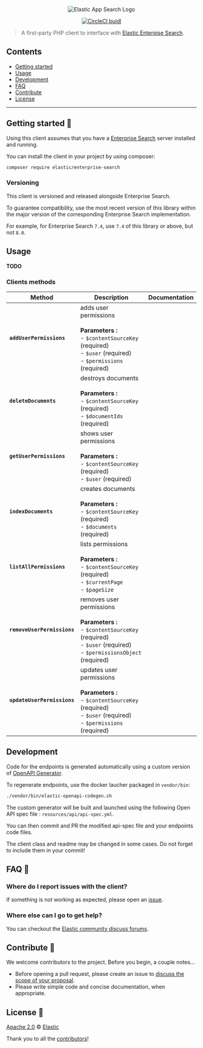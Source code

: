 <p align="center"><img src="https://github.com/elastic/enterprise-search-php/blob/master/logo-enterprise-search.png?raw=true" alt="Elastic App Search Logo"></p>

<p align="center"><a href="https://circleci.com/gh/elastic/enterprise-search-php"><img src="https://circleci.com/gh/swiftype/swiftype-app-search-php.svg?style=svg&circle-token=c5aa66b0ee683b0f485c414eb6554837c29cc150" alt="CircleCI buidl"></a></p>

> A first-party PHP client to interface with [Elastic Enterpise Search](https://www.elastic.co/fr/products/enterprise-search).

## Contents

- [Getting started](#getting-started-)
- [Usage](#usage)
- [Development](#development)
- [FAQ](#faq-)
- [Contribute](#contribute-)
- [License](#license-)

***

## Getting started 🐣

Using this client assumes that you have a [Enterprise Search](https://www.elastic.co/fr/products/enterprise-search) server installed and running.

You can install the client in your project by using composer:

```bash
composer require elastic/enterprise-search
```

### Versioning

 This client is versioned and released alongside Enterprise Search.

 To guarantee compatibility, use the most recent version of this library within the major version of the corresponding Enterprise Search implementation.

 For example, for Enterprise Search `7.4`, use `7.4` of this library or above, but not `8.0`.

## Usage

**TODO**

### Clients methods

Method      | Description | Documentation
------------|-------------|--------------
**`addUserPermissions`**| adds user permissions<br/> <br/> **Parameters :** <br />  - `$contentSourceKey` (required) <br />   - `$user` (required) <br />   - `$permissions` (required) <br/>
**`deleteDocuments`**| destroys documents<br/> <br/> **Parameters :** <br />  - `$contentSourceKey` (required) <br />   - `$documentIds` (required) <br/>
**`getUserPermissions`**| shows user permissions<br/> <br/> **Parameters :** <br />  - `$contentSourceKey` (required) <br />   - `$user` (required) <br/>
**`indexDocuments`**| creates documents<br/> <br/> **Parameters :** <br />  - `$contentSourceKey` (required) <br />   - `$documents` (required) <br/>
**`listAllPermissions`**| lists permissions<br/> <br/> **Parameters :** <br />  - `$contentSourceKey` (required) <br />   - `$currentPage`<br />   - `$pageSize`<br/>
**`removeUserPermissions`**| removes user permissions<br/> <br/> **Parameters :** <br />  - `$contentSourceKey` (required) <br />   - `$user` (required) <br />   - `$permissionsObject` (required) <br/>
**`updateUserPermissions`**| updates user permissions<br/> <br/> **Parameters :** <br />  - `$contentSourceKey` (required) <br />   - `$user` (required) <br />   - `$permissions` (required) <br/>

## Development

Code for the endpoints is generated automatically using a custom version of [OpenAPI Generator](https://github.com/openapitools/openapi-generator).

To regenerate endpoints, use the docker laucher packaged in `vendor/bin`:

```bash
./vendor/bin/elastic-openapi-codegen.sh
```

The custom generator will be built and launched using the following Open API spec file : `resources/api/api-spec.yml`.

You can then commit and PR the modified api-spec file and your endpoints code files.

The client class and readme may be changed in some cases. Do not forget to include them in your commit!

## FAQ 🔮

### Where do I report issues with the client?

If something is not working as expected, please open an [issue](https://github.com/elastic/enterprise-search-php/issues/new).

### Where else can I go to get help?

You can checkout the [Elastic community discuss forums](https://discuss.elastic.co/c/enterprise-search).

## Contribute 🚀

We welcome contributors to the project. Before you begin, a couple notes...

+ Before opening a pull request, please create an issue to [discuss the scope of your proposal](https://github.com/elastic/enterprise-search-php/issues).
+ Please write simple code and concise documentation, when appropriate.

## License 📗

[Apache 2.0](https://github.com/elastic/enterprise-search-php/blob/master/LICENSE) © [Elastic](https://github.com/elastic)

Thank you to all the [contributors](https://github.com/elastic/enterprise-search-php/graphs/contributors)!

